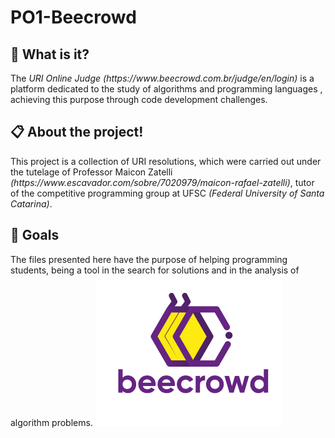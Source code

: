 <h1>PO1-Beecrowd</h1>

<h2>🐝 What is it?</h2>
The <i>URI Online Judge (<a>https://www.beecrowd.com.br/judge/en/login</a>)</i> is a platform dedicated to the study of algorithms and programming languages , achieving this purpose through code development challenges.

<h2>📋 About the project!</h2>
This project is a collection of URI resolutions, which were carried out under the tutelage of Professor Maicon Zatelli <i>(<a>https://www.escavador.com/sobre/7020979/maicon-rafael-zatelli</a >)</i>, tutor of the competitive programming group at UFSC <i>(Federal University of Santa Catarina)</i>.

<h2>🚀 Goals</h2>
The files presented here have the purpose of helping programming students, being a tool in the search for solutions and in the analysis of algorithm problems.

<img src="/info/bee-crowd-img.png">
